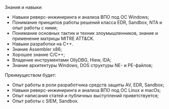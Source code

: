 Знания и навыки:

- Навыки реверс-инжиниринга и анализа ВПО под ОС Windows;
- Понимание принципов работы решений класса EDR, Sandbox, NTA и опыт работы с ними;
- Понимание основных тактик и техник злоумышленников, знание и применение матрицы MITRE ATT&CK.
- Навыки разработки на С++.
- Знание Assembler x86;
- Хорошее знание C/C++;
- Владение инструментами OllyDBG, Hiew, IDA;
- Знание архитектуры Windows, DOS структуры NE- и PE-файлов;

Преимуществом будет:

- Опыт работы в роли разработчика средств защиты AV, EDR, Sandbox;
- Навыки реверс-инжиниринга и анализа ВПО под ОС Linux и macOs;
- Опыт написания статей и публичных выступлений приветствуется;
- Опыт работы с SIEM, Sandbox.
